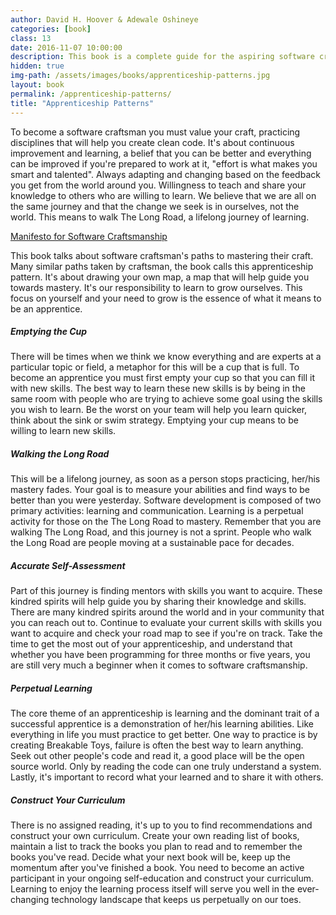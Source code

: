 ```yaml
---
author: David H. Hoover & Adewale Oshineye
categories: [book]
class: 13
date: 2016-11-07 10:00:00
description: This book is a complete guide for the aspiring software craftsman, people who have had a taste of developing software and want to take it further, but need some guidance. The book goes over patterns found in The Long Road of mastering software craftsmanship. The key is to be a lifelong learner, you control your learning.
hidden: true
img-path: /assets/images/books/apprenticeship-patterns.jpg
layout: book
permalink: /apprenticeship-patterns/
title: "Apprenticeship Patterns"
---
```


To become a software craftsman you must value your craft, practicing disciplines that will help you create clean code. It's about continuous improvement and learning, a belief that you can be better and everything can be improved if you're prepared to work at it, "effort is what makes you smart and talented". Always adapting and changing based on the feedback you get from the world around you. Willingness to teach and share your knowledge to others who are willing to learn. We believe that we are all on the same journey and that the change we seek is in ourselves, not the world. This means to walk The Long Road, a lifelong journey of learning.

<a href="http://manifesto.softwarecraftsmanship.org/" target="_blank">Manifesto for Software Craftsmanship</a>

This book talks about software craftsman's paths to mastering their craft. Many similar paths taken by craftsman, the book calls this apprenticeship pattern. It's about drawing your own map, a map that will help guide you towards mastery. It's our responsibility to learn to grow ourselves. This focus on yourself and your need to grow is the essence of what it means to be an apprentice.

##### Emptying the Cup

There will be times when we think we know everything and are experts at a particular topic or field, a metaphor for this will be a cup that is full. To become an apprentice you must first empty your cup so that you can fill it with new skills. The best way to learn these new skills is by being in the same room with people who are trying to achieve some goal using the skills you wish to learn. Be the worst on your team will help you learn quicker, think about the sink or swim strategy. Emptying your cup means to be willing to learn new skills.

##### Walking the Long Road

This will be a lifelong journey, as soon as a person stops practicing, her/his mastery fades. Your goal is to measure your abilities and find ways to be better than you were yesterday. Software development is composed of two primary activities: learning and communication. Learning is a perpetual activity for those on the The Long Road to mastery. Remember that you are walking The Long Road, and this journey is not a sprint. People who walk the Long Road are people moving at a sustainable pace for decades.

##### Accurate Self-Assessment

Part of this journey is finding mentors with skills you want to acquire. These kindred spirits will help guide you by sharing their knowledge and skills. There are many kindred spirits around the world and in your community that you can reach out to. Continue to evaluate your current skills with skills you want to acquire and check your road map to see if you're on track. Take the time to get the most out of your apprenticeship, and understand that whether you have been programming for three months or five years, you are still very much a beginner when it comes to software craftsmanship.

##### Perpetual Learning

The core theme of an apprenticeship is learning and the dominant trait of a successful apprentice is a demonstration of her/his learning abilities. Like everything in life you must practice to get better. One way to practice is by creating Breakable Toys, failure is often the best way to learn anything. Seek out other people's code and read it, a good place will be the open source world. Only by reading the code can one truly understand a system. Lastly, it's important to record what your learned and to share it with others.

##### Construct Your Curriculum

There is no assigned reading, it's up to you to find recommendations and construct your own curriculum. Create your own reading list of books, maintain a list to track the books you plan to read and to remember the books you've read. Decide what your next book will be, keep up the momentum after you've finished a book. You need to become an active participant in your ongoing self-education and construct your curriculum. Learning to enjoy the learning process itself will serve you well in the ever-changing technology landscape that keeps us perpetually on our toes.
